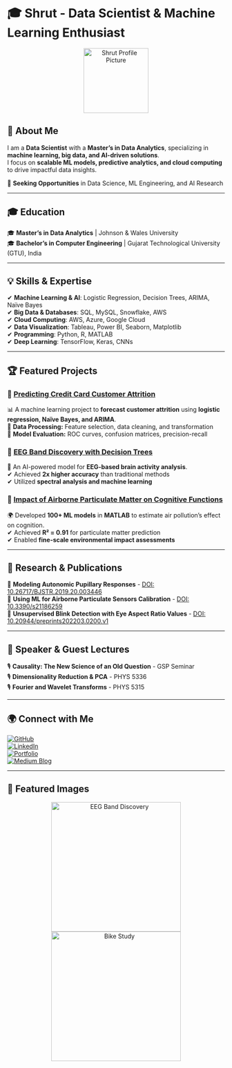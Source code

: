 # 🎓 Shrut - Data Scientist & Machine Learning Enthusiast  

<p align="center">
  <img src="/assets/img/shrut.png" alt="Shrut Profile Picture" width="150" height="150">
</p>

<link rel="stylesheet" href="/assets/css/style.css">

## 🚀 About Me  
I am a **Data Scientist** with a **Master’s in Data Analytics**, specializing in **machine learning, big data, and AI-driven solutions**.  
I focus on **scalable ML models, predictive analytics, and cloud computing** to drive impactful data insights.  

📍 **Seeking Opportunities** in Data Science, ML Engineering, and AI Research  

---

## 🎓 Education  
🎓 **Master’s in Data Analytics** | Johnson & Wales University  
🎓 **Bachelor’s in Computer Engineering** | Gujarat Technological University (GTU), India  

---

## 💡 Skills & Expertise  
✔ **Machine Learning & AI**: Logistic Regression, Decision Trees, ARIMA, Naïve Bayes  
✔ **Big Data & Databases**: SQL, MySQL, Snowflake, AWS  
✔ **Cloud Computing**: AWS, Azure, Google Cloud  
✔ **Data Visualization**: Tableau, Power BI, Seaborn, Matplotlib  
✔ **Programming**: Python, R, MATLAB  
✔ **Deep Learning**: TensorFlow, Keras, CNNs  

---

## 🏆 Featured Projects  

### 🔹 [Predicting Credit Card Customer Attrition](https://github.com/shrut1261/credit-card-attrition)  
📊 A machine learning project to **forecast customer attrition** using **logistic regression, Naïve Bayes, and ARIMA**.  
🔹 **Data Processing:** Feature selection, data cleaning, and transformation  
🔹 **Model Evaluation:** ROC curves, confusion matrices, precision-recall  

### 🔹 [EEG Band Discovery with Decision Trees](https://www.mdpi.com/1424-8220/22/8/3048)  
🧠 An AI-powered model for **EEG-based brain activity analysis**.  
✔ Achieved **2x higher accuracy** than traditional methods  
✔ Utilized **spectral analysis and machine learning**  

### 🔹 [Impact of Airborne Particulate Matter on Cognitive Functions](https://www.mdpi.com/1424-8220/22/11/4240)  
🌍 Developed **100+ ML models** in **MATLAB** to estimate air pollution’s effect on cognition.  
✔ Achieved **R² = 0.91** for particulate matter prediction  
✔ Enabled **fine-scale environmental impact assessments**  

---

## 📜 Research & Publications  
📖 **Modeling Autonomic Pupillary Responses** - [DOI: 10.26717/BJSTR.2019.20.003446](https://doi.org/10.26717/BJSTR.2019.20.003446)  
📖 **Using ML for Airborne Particulate Sensors Calibration** - [DOI: 10.3390/s21186259](https://doi.org/10.3390/s21186259)  
📖 **Unsupervised Blink Detection with Eye Aspect Ratio Values** - [DOI: 10.20944/preprints202203.0200.v1](https://doi.org/10.20944/preprints202203.0200.v1)  

---

## 🎤 Speaker & Guest Lectures  
🎙️ **Causality: The New Science of an Old Question** - GSP Seminar  
🎙️ **Dimensionality Reduction & PCA** - PHYS 5336  
🎙️ **Fourier and Wavelet Transforms** - PHYS 5315  

---

## 🌍 Connect with Me  
[![GitHub](https://img.shields.io/badge/GitHub-000?style=for-the-badge&logo=github)](https://github.com/Shrut1261)  
[![LinkedIn](https://img.shields.io/badge/LinkedIn-0077B5?style=for-the-badge&logo=linkedin)](https://linkedin.com/in/shrut)  
[![Portfolio](https://img.shields.io/badge/Portfolio-000?style=for-the-badge&logo=githubpages)](https://shrut1261.github.io)  
[![Medium Blog](https://img.shields.io/badge/Medium-000000?style=for-the-badge&logo=medium)](https://medium.com/@shrut)  

---

## 📸 Featured Images  
<p align="center">
  <img src="/assets/img/eeg_band_discovery.jpeg" alt="EEG Band Discovery" width="300">
  <img src="/assets/img/bike_study.jpeg" alt="Bike Study" width="300">
</p>
